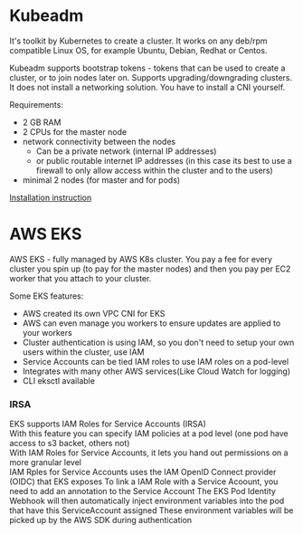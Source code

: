 # Kubeadm       

It's toolkit by Kubernetes to create a cluster. It works on any deb/rpm compatible Linux OS, for example Ubuntu, Debian, Redhat or Centos.  

Kubeadm supports bootstrap tokens - tokens that can be used to create a cluster, or to join nodes later on. Supports upgrading/downgrading clusters.
It does not install a networking solution. You have to install a CNI yourself.  

Requirements:   
- 2 GB RAM  
- 2 CPUs for the master node    
- network connectivity between the nodes    
    - Can be a private network (internal IP addresses)  
    - or public routable internet IP addresses (in this case its best to use a firewall to only allow access within the cluster and to the users)
- minimal 2 nodes (for master and for pods)     

[Installation instruction](https://kubernetes.io/docs/setup/production-environment/tools/kubeadm/create-cluster-kubeadm/)

# AWS EKS   

AWS EKS - fully managed by AWS K8s cluster. You pay a fee for every cluster you spin up (to pay for the master nodes)
and then you pay per EC2 worker that you attach to your cluster.

Some EKS features:  
- AWS created its own VPC CNI for EKS 
- AWS can even manage you workers to ensure updates are applied to your workers 
- Cluster authentication is using IAM, so you don't need to setup your own users within the cluster, use IAM  
- Service Accounts can be tied IAM roles to use IAM roles on a pod-level  
- Integrates with many other AWS services(Like Cloud Watch for logging)   
- CLI eksctl available 

### IRSA  

EKS supports IAM Roles for Service Accounts (IRSA)  
With this feature you can specify IAM policies at a pod level (one pod have access to s3 backet, others not)  
With IAM Roles for Service Accounts, it lets you hand out permissions on a more granular level  
IAM Rples for Service Accounts uses the IAM OpenID Connect provider (OIDC) that EKS exposes 
To link a IAM Role with a Service Acoount, you need to add an annotation to the Service Account 
The EKS Pod Identity Webhook will then automatically inject environment variables into the pod that have this ServiceAccount assigned 
These environment variables will be picked up by the AWS SDK during authentication  

